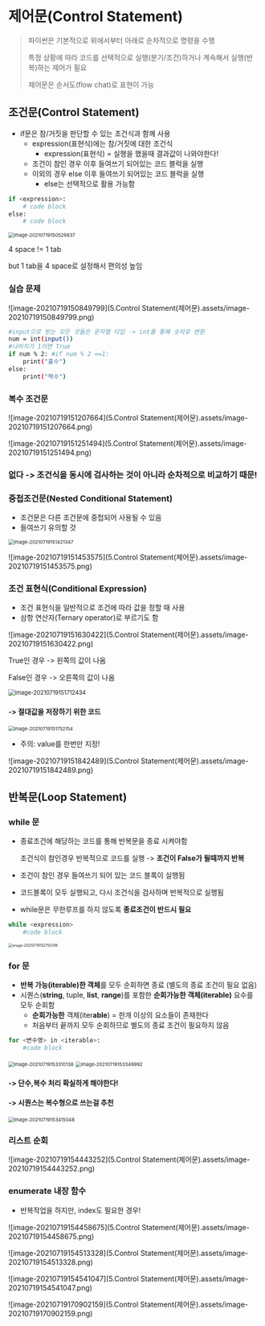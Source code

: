 # 제어문(Control Statement)

> 파이썬은 기본적으로 위에서부터 아래로 순차적으로 명령을 수행
>
> 특정 상황에 따라 코드를 선택적으로 실행(분기/조건)하거나 계속해서 실행(반복)하는 제어가 필요
>
> 제어문은 순서도(flow chat)로 표현이 가능



## 조건문(Control Statement)

- if문은 참/거짓을 판단할 수 있는 조건식과 함께 사용
  - expression(표현식)에는 참/거짓에 대한 조건식
    - expression(표현식) = 실행을 했을때 결과값이 나와야한다!
  - 조건이 참인 경우 이후 들여쓰기 되어있는 코드 블럭을 실행
  - 이외의 경우 else 이후 들여쓰기 되어있는 코드 블럭을 실행
    - else는 선택적으로 활용 가능함

```bash
if <expression>:
	# code block
else:
	# code block
```

<img src="5.Control Statement(제어문).assets/image-20210719150529837.png" alt="image-20210719150529837" style="zoom:67%;" />

4 space != 1 tab

but 1 tab을 4 space로 설정해서 편의성 높임



### 실습 문제

![image-20210719150849799](5.Control Statement(제어문).assets/image-20210719150849799.png)

```bash
#input으로 받는 모든 것들은 문자열 타입 -> int를 통해 숫자로 변환
num = int(input())
#나머지가 1이면 True
if num % 2: #if num % 2 ==1:
	print("홀수")
else:
	print("짝수")
```



### 복수 조건문

![image-20210719151207664](5.Control Statement(제어문).assets/image-20210719151207664.png)

![image-20210719151251494](5.Control Statement(제어문).assets/image-20210719151251494.png)

### 없다 -> 조건식을 동시에 검사하는 것이 아니라 순차적으로 비교하기 때문!



### 중첩조건문(Nested Conditional Statement)

- 조건문은 다른 조건문에 중첩되어 사용될 수 있음
- 들여쓰기 유의할 것

<img src="5.Control Statement(제어문).assets/image-20210719151421347.png" alt="image-20210719151421347" style="zoom:67%;" />

![image-20210719151453575](5.Control Statement(제어문).assets/image-20210719151453575.png)



### 조건 표현식(Conditional Expression)

- 조건 표현식을 일반적으로 조건에 따라 값을 정할 때 사용
- 삼항 연산자(Ternary operator)로 부르기도 함

![image-20210719151630422](5.Control Statement(제어문).assets/image-20210719151630422.png)

True인 경우 -> 왼쪽의 값이 나옴

False인 경우 -> 오른쪽의 값이 나옴

<img src="5.Control Statement(제어문).assets/image-20210719151712434.png" alt="image-20210719151712434" style="zoom:80%;" />

#### -> 절대값을 저장하기 위한 코드

<img src="5.Control Statement(제어문).assets/image-20210719151752154.png" alt="image-20210719151752154" style="zoom: 67%;" />

- 주의: value를 한번만 지정!



![image-20210719151842489](5.Control Statement(제어문).assets/image-20210719151842489.png)





## 반복문(Loop Statement)



### while 문

- 종료조건에 해당하는 코드를 통해 반복문을 종료 시켜야함

  조건식이 참인경우 반복적으로 코드를 실행 -> **조건이 False가 될때까지 반복**

- 조건이 참인 경우 들여쓰기 되어 있는 코드 블록이 실행됨

- 코드블록이 모두 실행되고, 다시 조건식을 검사하며 반복적으로 실행됨

- while문은 무한루프를 하지 않도록 **종료조건이 반드시 필요**

```bash
while <expression>
	#code block
```

<img src="5.Control Statement(제어문).assets/image-20210719152750746.png" alt="image-20210719152750746" style="zoom: 50%;" />



### for 문

- **반복 가능(iterable)한 객체**를 모두 순회하면 종료 (별도의 종료 조건이 필요 없음)
- 시퀀스(**string**, tuple, **list**, **range**)를 포함한 **순회가능한 객체(iterable)** 요수를 모두 순회함
  - **순회가능한** 객체(iter**able**) = 한개 이상의 요소들이 존재한다
  - 처음부터 끝까지 모두 순회하므로 별도의 종료 조건이 필요하지 않음

```bash
for <변수명> in <iterable>:
	#code block
```

<img src="5.Control Statement(제어문).assets/image-20210719153310138.png" alt="image-20210719153310138" style="zoom: 67%;" />

<img src="5.Control Statement(제어문).assets/image-20210719153349992.png" alt="image-20210719153349992" style="zoom:67%;" />

#### 						-> 단수,복수 처리 확실하게 해야한다!

#### 						-> 시퀀스는 복수형으로 쓰는걸 추천

<img src="5.Control Statement(제어문).assets/image-20210719153415048.png" alt="image-20210719153415048" style="zoom:67%;" />

### 리스트 순회

![image-20210719154443252](5.Control Statement(제어문).assets/image-20210719154443252.png)



### enumerate 내장 함수

- 반복작업을 하지만, index도 필요한 경우!

![image-20210719154458675](5.Control Statement(제어문).assets/image-20210719154458675.png)

![image-20210719154513328](5.Control Statement(제어문).assets/image-20210719154513328.png)

![image-20210719154541047](5.Control Statement(제어문).assets/image-20210719154541047.png)

![image-20210719170902159](5.Control Statement(제어문).assets/image-20210719170902159.png)


